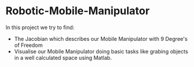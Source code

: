 # Robotic-Mobile-Manipulator

In this project we try to find:
 - The Jacobian which describes our Mobile Manipulator with 9 Degree's of Freedom 
 - Visualise our Mobile Manipulator doing basic tasks like grabing objects in a 
   well calculated space using Matlab.
